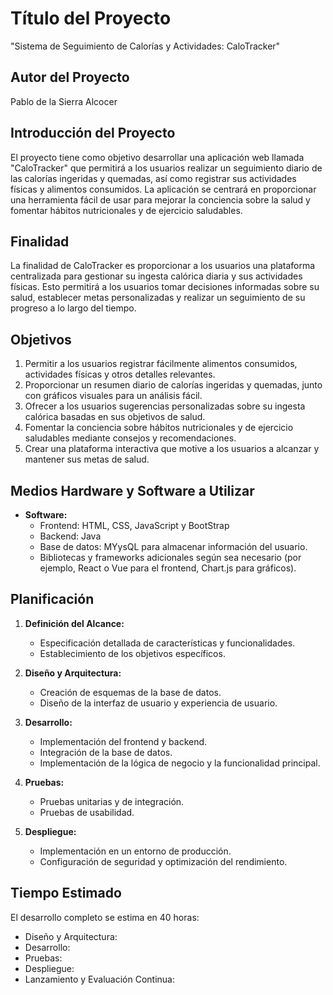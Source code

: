 # Título del Proyecto
"Sistema de Seguimiento de Calorías y Actividades: CaloTracker"

## Autor del Proyecto
Pablo de la Sierra Alcocer

## Introducción del Proyecto
El proyecto tiene como objetivo desarrollar una aplicación web llamada "CaloTracker" que permitirá a los usuarios realizar un seguimiento diario de las calorías ingeridas y quemadas, así como registrar sus actividades físicas y alimentos consumidos. La aplicación se centrará en proporcionar una herramienta fácil de usar para mejorar la conciencia sobre la salud y fomentar hábitos nutricionales y de ejercicio saludables.

## Finalidad
La finalidad de CaloTracker es proporcionar a los usuarios una plataforma centralizada para gestionar su ingesta calórica diaria y sus actividades físicas. Esto permitirá a los usuarios tomar decisiones informadas sobre su salud, establecer metas personalizadas y realizar un seguimiento de su progreso a lo largo del tiempo.

## Objetivos
1. Permitir a los usuarios registrar fácilmente alimentos consumidos, actividades físicas y otros detalles relevantes.
2. Proporcionar un resumen diario de calorías ingeridas y quemadas, junto con gráficos visuales para un análisis fácil.
3. Ofrecer a los usuarios sugerencias personalizadas sobre su ingesta calórica basadas en sus objetivos de salud.
4. Fomentar la conciencia sobre hábitos nutricionales y de ejercicio saludables mediante consejos y recomendaciones.
5. Crear una plataforma interactiva que motive a los usuarios a alcanzar y mantener sus metas de salud.

## Medios Hardware y Software a Utilizar
- **Software:**
  - Frontend: HTML, CSS, JavaScript y BootStrap
  - Backend: Java
  - Base de datos: MYysQL para almacenar información del usuario.
  - Bibliotecas y frameworks adicionales según sea necesario (por ejemplo, React o Vue para el frontend, Chart.js para gráficos).

## Planificación
1. **Definición del Alcance:**
   - Especificación detallada de características y funcionalidades.
   - Establecimiento de los objetivos específicos.

2. **Diseño y Arquitectura:**
   - Creación de esquemas de la base de datos.
   - Diseño de la interfaz de usuario y experiencia de usuario.

3. **Desarrollo:**
   - Implementación del frontend y backend.
   - Integración de la base de datos.
   - Implementación de la lógica de negocio y la funcionalidad principal.

4. **Pruebas:**
   - Pruebas unitarias y de integración.
   - Pruebas de usabilidad.

5. **Despliegue:**
   - Implementación en un entorno de producción.
   - Configuración de seguridad y optimización del rendimiento.

## Tiempo Estimado
El desarrollo completo se estima en 40 horas:
- Diseño y Arquitectura:
- Desarrollo: 
- Pruebas: 
- Despliegue: 
- Lanzamiento y Evaluación Continua:
